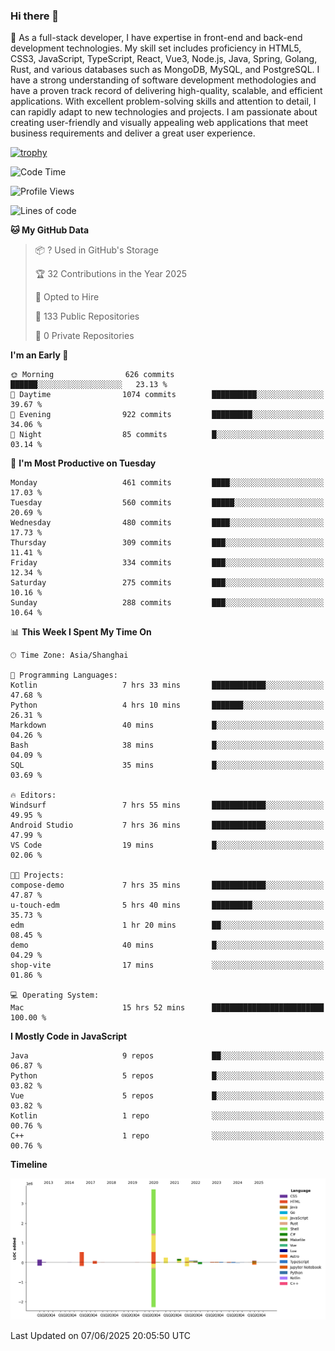 ### Hi there 👋

🌱 As a full-stack developer, I have expertise in front-end and back-end development technologies. My skill set includes proficiency in HTML5, CSS3, JavaScript, TypeScript, React, Vue3, Node.js, Java, Spring, Golang, Rust, and various databases such as MongoDB, MySQL, and PostgreSQL. I have a strong understanding of software development methodologies and have a proven track record of delivering high-quality, scalable, and efficient applications. With excellent problem-solving skills and attention to detail, I can rapidly adapt to new technologies and projects. I am passionate about creating user-friendly and visually appealing web applications that meet business requirements and deliver a great user experience.

[![trophy](https://github-profile-trophy.vercel.app/?username=elton&rank=SECRET,SSS,SS,S,AAA,AA,A&theme=onedark&no-frame=true&margin-w=10)](https://github.com/ryo-ma/github-profile-trophy)

<!--START_SECTION:waka-->
![Code Time](http://img.shields.io/badge/Code%20Time-1%2C683%20hrs%2045%20mins-blue)

![Profile Views](http://img.shields.io/badge/Profile%20Views-0-blue)

![Lines of code](https://img.shields.io/badge/From%20Hello%20World%20I%27ve%20Written-5.7%20million%20lines%20of%20code-blue)

**🐱 My GitHub Data** 

> 📦 ? Used in GitHub's Storage 
 > 
> 🏆 32 Contributions in the Year 2025
 > 
> 💼 Opted to Hire
 > 
> 📜 133 Public Repositories 
 > 
> 🔑 0 Private Repositories 
 > 
**I'm an Early 🐤** 

```text
🌞 Morning                626 commits         ██████░░░░░░░░░░░░░░░░░░░   23.13 % 
🌆 Daytime                1074 commits        ██████████░░░░░░░░░░░░░░░   39.67 % 
🌃 Evening                922 commits         █████████░░░░░░░░░░░░░░░░   34.06 % 
🌙 Night                  85 commits          █░░░░░░░░░░░░░░░░░░░░░░░░   03.14 % 
```
📅 **I'm Most Productive on Tuesday** 

```text
Monday                   461 commits         ████░░░░░░░░░░░░░░░░░░░░░   17.03 % 
Tuesday                  560 commits         █████░░░░░░░░░░░░░░░░░░░░   20.69 % 
Wednesday                480 commits         ████░░░░░░░░░░░░░░░░░░░░░   17.73 % 
Thursday                 309 commits         ███░░░░░░░░░░░░░░░░░░░░░░   11.41 % 
Friday                   334 commits         ███░░░░░░░░░░░░░░░░░░░░░░   12.34 % 
Saturday                 275 commits         ███░░░░░░░░░░░░░░░░░░░░░░   10.16 % 
Sunday                   288 commits         ███░░░░░░░░░░░░░░░░░░░░░░   10.64 % 
```


📊 **This Week I Spent My Time On** 

```text
🕑︎ Time Zone: Asia/Shanghai

💬 Programming Languages: 
Kotlin                   7 hrs 33 mins       ████████████░░░░░░░░░░░░░   47.68 % 
Python                   4 hrs 10 mins       ███████░░░░░░░░░░░░░░░░░░   26.31 % 
Markdown                 40 mins             █░░░░░░░░░░░░░░░░░░░░░░░░   04.26 % 
Bash                     38 mins             █░░░░░░░░░░░░░░░░░░░░░░░░   04.09 % 
SQL                      35 mins             █░░░░░░░░░░░░░░░░░░░░░░░░   03.69 % 

🔥 Editors: 
Windsurf                 7 hrs 55 mins       ████████████░░░░░░░░░░░░░   49.95 % 
Android Studio           7 hrs 36 mins       ████████████░░░░░░░░░░░░░   47.99 % 
VS Code                  19 mins             █░░░░░░░░░░░░░░░░░░░░░░░░   02.06 % 

🐱‍💻 Projects: 
compose-demo             7 hrs 35 mins       ████████████░░░░░░░░░░░░░   47.87 % 
u-touch-edm              5 hrs 40 mins       █████████░░░░░░░░░░░░░░░░   35.73 % 
edm                      1 hr 20 mins        ██░░░░░░░░░░░░░░░░░░░░░░░   08.45 % 
demo                     40 mins             █░░░░░░░░░░░░░░░░░░░░░░░░   04.29 % 
shop-vite                17 mins             ░░░░░░░░░░░░░░░░░░░░░░░░░   01.86 % 

💻 Operating System: 
Mac                      15 hrs 52 mins      █████████████████████████   100.00 % 
```

**I Mostly Code in JavaScript** 

```text
Java                     9 repos             ██░░░░░░░░░░░░░░░░░░░░░░░   06.87 % 
Python                   5 repos             █░░░░░░░░░░░░░░░░░░░░░░░░   03.82 % 
Vue                      5 repos             █░░░░░░░░░░░░░░░░░░░░░░░░   03.82 % 
Kotlin                   1 repo              ░░░░░░░░░░░░░░░░░░░░░░░░░   00.76 % 
C++                      1 repo              ░░░░░░░░░░░░░░░░░░░░░░░░░   00.76 % 
```



**Timeline**

![Lines of Code chart](https://raw.githubusercontent.com/elton/elton/main/assets/bar_graph.png)


 Last Updated on 07/06/2025 20:05:50 UTC
<!--END_SECTION:waka-->

<!--
**elton/elton** is a ✨ _special_ ✨ repository because its `README.md` (this file) appears on your GitHub profile.

Here are some ideas to get you started:

- 🔭 I’m currently working on ...
- 🌱 I’m currently learning ...
- 👯 I’m looking to collaborate on ...
- 🤔 I’m looking for help with ...
- 💬 Ask me about ...
- 📫 How to reach me: ...
- 😄 Pronouns: ...
- ⚡ Fun fact: ...
-->

